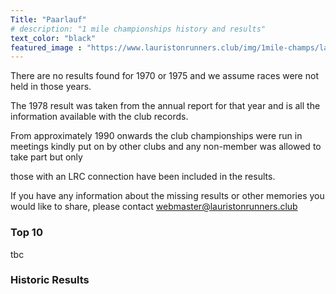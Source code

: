 ```yaml
---
Title: "Paarlauf"
# description: "1 mile championships history and results"
text_color: "black"
featured_image : "https://www.lauristonrunners.club/img/1mile-champs/lauriston-1mile-1.jpg"
---
```


There are no results found for 1970 or 1975 and we assume races were not held in those years.

The 1978 result was taken from the annual report for that year and is all the information available with the club records.

From approximately 1990 onwards the club championships were run in meetings kindly put on by other clubs and any non-member was allowed to take part but only

those with an LRC connection have been included in the results.

If you have any information about the missing results or other memories you would like to share, please contact webmaster@lauristonrunners.club

### Top 10

tbc

### Historic Results
